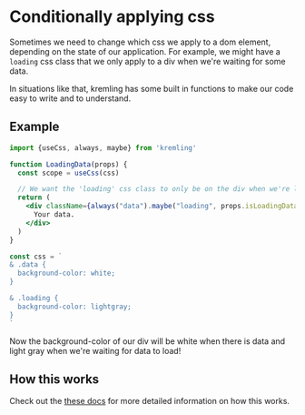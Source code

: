 # Conditionally applying css
Sometimes we need to change which css we apply to a dom element, depending on the state of our application.
For example, we might have a `loading` css class that we only apply to a div when we're waiting for
some data.

In situations like that, kremling has some built in functions to make our code easy to write and to understand.

## Example
```jsx
import {useCss, always, maybe} from 'kremling'

function LoadingData(props) {
  const scope = useCss(css)

  // We want the 'loading' css class to only be on the div when we're loading data.
  return (
    <div className={always("data").maybe("loading", props.isLoadingData)}>
      Your data.
    </div>
  )
}

const css = `
& .data {
  background-color: white;
}

& .loading {
  background-color: lightgray;
}
`
```

Now the background-color of our div will be white when there is data and light gray when we're waiting for data to load!

## How this works
Check out the [these docs](/api/always-maybe-and-toggle.md) for more detailed information
on how this works.
